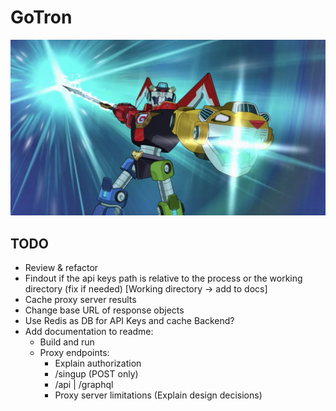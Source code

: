 # GoTron

![GoTron](gotron.webp)


## TODO

- Review & refactor
- Findout if the api keys path is relative to the process or the working directory (fix if needed) [Working directory -> add to docs]
- Cache proxy server results
- Change base URL of response objects
- Use Redis as DB for API Keys and cache Backend?
- Add documentation to readme:
    - Build and run
    - Proxy endpoints:
        - Explain authorization
        - /singup (POST only)
        - /api | /graphql
        - Proxy server limitations (Explain design decisions)
